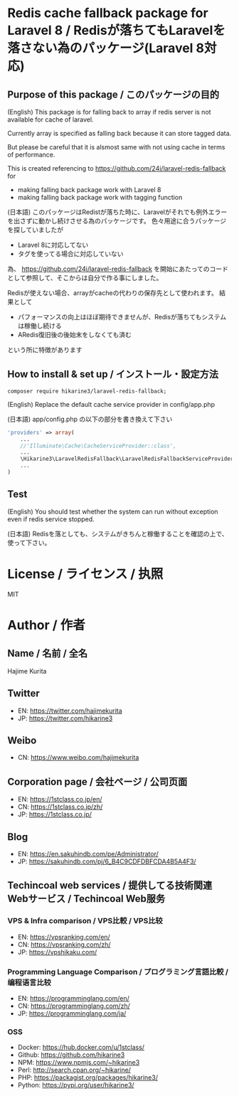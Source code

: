 # Redis cache fallback package for Laravel 8 / Redisが落ちてもLaravelを落さない為のパッケージ(Laravel 8対応)

## Purpose of this package / このパッケージの目的
(English)
This package is for falling back to array if redis server is not available for cache of laravel.

Currently array is specified as falling back because it can store tagged data.

But please be careful that it is alsmost same with not using cache in terms of performance.

This is created referencing to https://github.com/24i/laravel-redis-fallback for 

- making falling back package work with Laravel 8
- making falling back package work with tagging function

(日本語) このパッケージはRedistが落ちた時に、Laravelがそれでも例外エラーを出さずに動かし続けさせる為のパッケージです。
色々用途に合うパッケージを探していましたが

- Laravel 8に対応してない
- タグを使ってる場合に対応していない

為、
https://github.com/24i/laravel-redis-fallback
を開始にあたってのコードとして参照して、そこからは自分で作る事にしました。

Redisが使えない場合、arrayがcacheの代わりの保存先として使われます。
結果として

- パフォーマンスの向上はほぼ期待できませんが、Redisが落ちてもシステムは稼働し続ける
- ARedis復旧後の後始末をしなくても済む

という所に特徴があります

## How to install & set up / インストール・設定方法
```
composer require hikarine3/laravel-redis-fallback;
```

(English) Replace the default cache service provider in config/app.php

(日本語) app/config.php の以下の部分を書き換えて下さい

```php
'providers' => array(
	...
	//'Illuminate\Cache\CacheServiceProvider::class',
	...
	\Hikarine3\LaravelRedisFallback\LaravelRedisFallbackServiceProvider::class
	...
)
```

## Test

(English) You should test whether the system can run without exception even if redis service stopped.

(日本語) Redisを落としても、システムがきちんと稼働することを確認の上で、使って下さい。


# License / ライセンス / 执照

MIT

# Author / 作者

## Name / 名前 / 全名
Hajime Kurita

## Twitter
- EN: https://twitter.com/hajimekurita
- JP: https://twitter.com/hikarine3

## Weibo
- CN: https://www.weibo.com/hajimekurita

## Corporation page / 会社ページ / 公司页面
- EN: https://1stclass.co.jp/en/
- CN: https://1stclass.co.jp/zh/
- JP: https://1stclass.co.jp/

## Blog
- EN: https://en.sakuhindb.com/pe/Administrator/
- JP: https://sakuhindb.com/pj/6_B4C9CDFDBFCDA4B5A4F3/

## Techincoal web services / 提供してる技術関連Webサービス / Techincoal Web服务
### VPS & Infra comparison / VPS比較 / VPS比较
- EN: https://vpsranking.com/en/
- CN: https://vpsranking.com/zh/
- JP: https://vpshikaku.com/

### Programming Language Comparison / プログラミング言語比較 / 编程语言比较
- EN: https://programminglang.com/en/
- CN: https://programminglang.com/zh/
- JP: https://programminglang.com/ja/

### OSS
- Docker: https://hub.docker.com/u/1stclass/
- Github: https://github.com/hikarine3
- NPM: https://www.npmjs.com/~hikarine3
- Perl: http://search.cpan.org/~hikarine/
- PHP: https://packagist.org/packages/hikarine3/
- Python: https://pypi.org/user/hikarine3/
